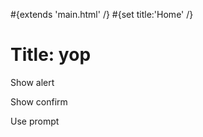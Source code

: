 \#{extends 'main.html' /} \#{set title:'Home' /}

# Title: <span id="ch">yop</span>

Show alert

Show confirm

Use prompt
